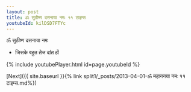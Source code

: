 ```yaml
---
layout: post
title: ॐ सुठीष्ण दसनाया नमः ११ टाइम्स
youtubeId: kilDSD7FTYc
---
```

 
 
 ॐ सुठीष्ण दसनाया नमः  
 
 -  जिसके बहुत तेज दांत हों 
 
  
 
  
 
 
 
 
 
 


{% include youtubePlayer.html id=page.youtubeId %}
 
[Next]({{ site.baseurl }}{% link  split1/_posts/2013-04-01-ॐ महाननया नमः ११ टाइम्स.md%})
 
